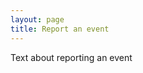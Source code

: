 ```yaml
---
layout: page
title: Report an event
---
```


Text about reporting an event

<div style="--aspect-ratio: 3/4;">
  <iframe
    id="tripetto1"
    width="720"
    height="600"
    frameborder="0"
    marginheight="0"
    marginwidth="0"
  >
  </iframe>
</div>

<script>
var tripettoElement = document.getElementById("tripetto1");
var tripettoDoc = tripettoElement.contentWindow || tripettoElement.contentDocument.document || tripettoElement.contentDocument;
tripettoDoc.document.open();
tripettoDoc.document.write(decodeURI("%3Cbody%3E%3Cscript%20src=%22https://unpkg.com/tripetto-collector%22%3E%3C/script%3E%0A%3Cscript%20src=%22https://unpkg.com/tripetto-collector-rolling%22%3E%3C/script%3E%0A%3Cscript%20src=%22https://unpkg.com/tripetto-services%22%3E%3C/script%3E%0A%3Cscript%3E%0ATripettoServices.init(%7B%20token:%20%22eyJhbGciOiJIUzI1NiIsInR5cCI6IkpXVCJ9.eyJ1c2VyIjoiMVhoNkFIMmVBU2JuV2JqeGE5dk1pT04yMnpxYnE3cjh3TnhuNlZlb01aVT0iLCJkZWZpbml0aW9uIjoiZ283UCtaaVc1QVVKWE8zRDNuRjlpbEg0RlNaZFhmK3IyMzRTM3JRUTZuUT0iLCJ0eXBlIjoiY29sbGVjdCJ9.UN6b6JZc4-W80oznWvYijXwm9HPMGhd2NSY8xVqYhVo%22%20%7D);%0A%0ATripettoCollectorRolling.run(%7B%0A%20%20%20%20element:%20document.body,%0A%20%20%20%20definition:%20TripettoServices.definition,%0A%20%20%20%20style:%20TripettoServices.style,%0A%20%20%20%20onFinish:%20TripettoServices.onFinish,%0A%20%20%20%20onAttachment:%20TripettoServices.onAttachment%0A%7D);%0A%3C/script%3E%3C/body%3E"));
tripettoDoc.document.close();
</script>
